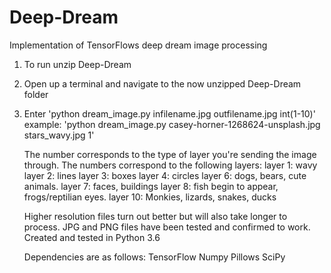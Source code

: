 # Deep-Dream
Implementation of TensorFlows deep dream image processing

1. To run unzip Deep-Dream 

2. Open up a terminal and navigate to the now unzipped Deep-Dream folder

3. Enter 'python dream_image.py infilename.jpg outfilename.jpg int(1-10)'
   example: 'python dream_image.py casey-horner-1268624-unsplash.jpg stars_wavy.jpg 1'
   
   The number corresponds to the type of layer you're sending the image through. The numbers correspond to the following layers:
    layer 1: wavy
    layer 2: lines
    layer 3: boxes
    layer 4: circles
    layer 6: dogs, bears, cute animals.
    layer 7: faces, buildings
    layer 8: fish begin to appear, frogs/reptilian eyes.
    layer 10: Monkies, lizards, snakes, ducks
    
    Higher resolution files turn out better but will also take longer to process. 
    JPG and PNG files have been tested and confirmed to work.
    Created and tested in Python 3.6
    
    Dependencies are as follows:
        TensorFlow
        Numpy
        Pillows
        SciPy

